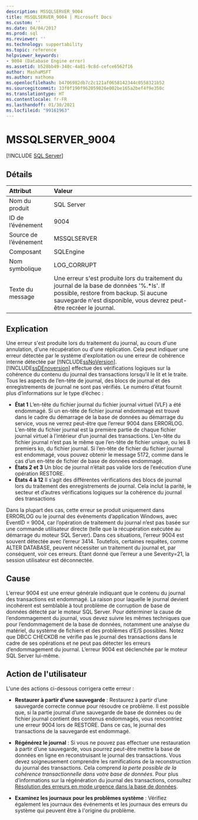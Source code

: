 ```yaml
---
description: MSSQLSERVER_9004
title: MSSQLSERVER_9004 | Microsoft Docs
ms.custom: ''
ms.date: 04/04/2017
ms.prod: sql
ms.reviewer: ''
ms.technology: supportability
ms.topic: reference
helpviewer_keywords:
- 9004 (Database Engine error)
ms.assetid: b528bb49-340c-4a81-9c8d-cefce6562f16
author: MashaMSFT
ms.author: mathoma
ms.openlocfilehash: b4706982db7c2c121af0658142344c0558321b52
ms.sourcegitcommit: 33f0f190f962059826e002be165a2bef4f9e350c
ms.translationtype: HT
ms.contentlocale: fr-FR
ms.lasthandoff: 01/30/2021
ms.locfileid: "99161963"
---
```

# <a name="mssqlserver_9004"></a>MSSQLSERVER_9004
 [!INCLUDE [SQL Server](../../includes/applies-to-version/sqlserver.md)]
  
## <a name="details"></a>Détails  
  
| Attribut | Valeur |  
| :-------- | :---- |  
|Nom du produit|SQL Server|  
|ID de l’événement|9004|  
|Source de l’événement|MSSQLSERVER|  
|Composant|SQLEngine|  
|Nom symbolique|LOG_CORRUPT|  
|Texte du message|Une erreur s'est produite lors du traitement du journal de la base de données '%.*ls'.  If possible, restore from backup. Si aucune sauvegarde n'est disponible, vous devrez peut-être recréer le journal.|  
  
## <a name="explanation"></a>Explication  
Une erreur s'est produite lors du traitement du journal, au cours d'une annulation, d'une récupération ou d'une réplication. Cela peut indiquer une erreur détectée par le système d'exploitation ou une erreur de cohérence interne détectée par [!INCLUDE[ssNoVersion](../../includes/ssnoversion-md.md)].  
[!INCLUDE[ssDEnoversion](../../includes/ssdenoversion-md.md)] effectue des vérifications logiques sur la cohérence du contenu du journal des transactions lorsqu’il le lit et le traite. Tous les aspects de l’en-tête de journal, des blocs de journal et des enregistrements de journal ne sont pas vérifiés. Le numéro d’état fournit plus d’informations sur le type d’échec :

 - **État 1** L’en-tête du fichier journal du fichier journal virtuel (VLF) a été endommagé.  Si un en-tête de fichier journal endommagé est trouvé dans le cadre du démarrage de la base de données au démarrage du service, vous ne verrez peut-être que l’erreur 9004 dans ERRORLOG. L’en-tête du fichier journal est la première partie de chaque fichier journal virtuel à l’intérieur d’un journal des transactions. L’en-tête du fichier journal n’est pas le même que l’en-tête de fichier unique, ou les 8 premiers ko, du fichier journal. Si l’en-tête de fichier du fichier journal est endommagé, vous pouvez obtenir le message 5172, comme dans le cas d’un en-tête de fichier de base de données endommagé.
 - **États 2 et 3** Un bloc de journal n’était pas valide lors de l’exécution d’une opération RESTORE.
 - **États 4 à 12** Il s’agit des différentes vérifications des blocs de journal lors du traitement des enregistrements de journal. Cela inclut la parité, le secteur et d’autres vérifications logiques sur la cohérence du journal des transactions

Dans la plupart des cas, cette erreur se produit uniquement dans ERRORLOG ou le journal des événements d’application Windows, avec EventID = 9004, car l’opération de traitement du journal n’est pas basée sur une commande utilisateur directe (telle que la récupération exécutée au démarrage du moteur SQL Server). Dans ces situations, l’erreur 9004 est souvent détectée avec l’erreur 3414. Toutefois, certaines requêtes, comme ALTER DATABASE, peuvent nécessiter un traitement du journal et, par conséquent, voir ces erreurs. Étant donné que l’erreur a une Severity=21, la session utilisateur est déconnectée.

## <a name="cause"></a>Cause
L’erreur 9004 est une erreur générale indiquant que le contenu du journal des transactions est endommagé. La raison pour laquelle le journal devient incohérent est semblable à tout problème de corruption de base de données détecté par le moteur SQL Server. Pour déterminer la cause de l’endommagement du journal, vous devez suivre les mêmes techniques que pour l’endommagement de la base de données, notamment une analyse du matériel, du système de fichiers et des problèmes d’E/S possibles. Notez que DBCC CHECKDB ne vérifie pas le journal des transactions dans le cadre de ses opérations et ne peut pas détecter les erreurs d’endommagement du journal. L’erreur 9004 est déclenchée par le moteur SQL Server lui-même.

## <a name="user-action"></a>Action de l'utilisateur  
L'une des actions ci-dessous corrigera cette erreur :  
  
-   **Restaurer à partir d’une sauvegarde** :  Restaurez à partir d’une sauvegarde correcte connue pour résoudre ce problème. Il est possible que, si la partie journal d’une sauvegarde de base de données ou de fichier journal contient des contenus endommagés, vous rencontriez une erreur 9004 lors de RESTORE. Dans ce cas, le journal des transactions de la sauvegarde est endommagé.
  
-   **Régénérez le journal** :  Si vous ne pouvez pas effectuer une restauration à partir d’une sauvegarde, vous pourrez peut-être mettre la base de données en ligne en reconstruisant le journal des transactions. Vous devez soigneusement comprendre les ramifications de la reconstruction du journal des transactions. Cela comprend *la perte possible de la cohérence transactionnelle dans votre base de données*. Pour plus d’informations sur la régénération du journal des transactions, consultez [Résolution des erreurs en mode urgence dans la base de données](../../t-sql/database-console-commands/dbcc-checkdb-transact-sql.md#resolving-errors-in-database-emergency-mode).
  
-   **Examinez les journaux pour les problèmes système** : Vérifiez également les journaux des événements et les journaux des erreurs du système qui peuvent être à l'origine du problème.  
  
